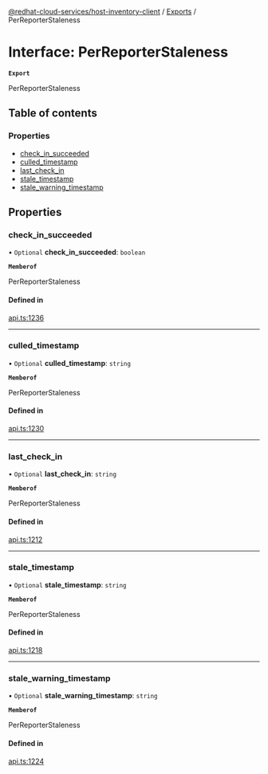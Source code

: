 [@redhat-cloud-services/host-inventory-client](../README.md) / [Exports](../modules.md) / PerReporterStaleness

# Interface: PerReporterStaleness

**`Export`**

PerReporterStaleness

## Table of contents

### Properties

- [check\_in\_succeeded](PerReporterStaleness.md#check_in_succeeded)
- [culled\_timestamp](PerReporterStaleness.md#culled_timestamp)
- [last\_check\_in](PerReporterStaleness.md#last_check_in)
- [stale\_timestamp](PerReporterStaleness.md#stale_timestamp)
- [stale\_warning\_timestamp](PerReporterStaleness.md#stale_warning_timestamp)

## Properties

### check\_in\_succeeded

• `Optional` **check\_in\_succeeded**: `boolean`

**`Memberof`**

PerReporterStaleness

#### Defined in

[api.ts:1236](https://github.com/RedHatInsights/javascript-clients/blob/main/packages/host-inventory/api.ts#L1236)

___

### culled\_timestamp

• `Optional` **culled\_timestamp**: `string`

**`Memberof`**

PerReporterStaleness

#### Defined in

[api.ts:1230](https://github.com/RedHatInsights/javascript-clients/blob/main/packages/host-inventory/api.ts#L1230)

___

### last\_check\_in

• `Optional` **last\_check\_in**: `string`

**`Memberof`**

PerReporterStaleness

#### Defined in

[api.ts:1212](https://github.com/RedHatInsights/javascript-clients/blob/main/packages/host-inventory/api.ts#L1212)

___

### stale\_timestamp

• `Optional` **stale\_timestamp**: `string`

**`Memberof`**

PerReporterStaleness

#### Defined in

[api.ts:1218](https://github.com/RedHatInsights/javascript-clients/blob/main/packages/host-inventory/api.ts#L1218)

___

### stale\_warning\_timestamp

• `Optional` **stale\_warning\_timestamp**: `string`

**`Memberof`**

PerReporterStaleness

#### Defined in

[api.ts:1224](https://github.com/RedHatInsights/javascript-clients/blob/main/packages/host-inventory/api.ts#L1224)
